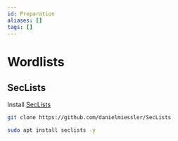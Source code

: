 ```yaml
---
id: Preparation
aliases: []
tags: []
---
```



# Wordlists

## SecLists

Install [SecLists](https://github.com/danielmiessler/SecLists)

```sh
git clone https://github.com/danielmiessler/SecLists
```

```sh
sudo apt install seclists -y
```
